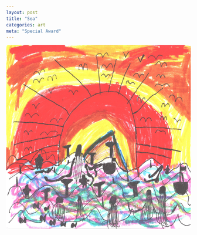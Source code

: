 ```yaml
---
layout: post
title: "Sea"
categories: art
meta: "Special Award"
---
```


<a href="/images/art/202410Sea.jpeg" target="_blank">
    <img src="/images/art/202410Sea.jpeg" alt="group photo" height="500"/>
</a>
